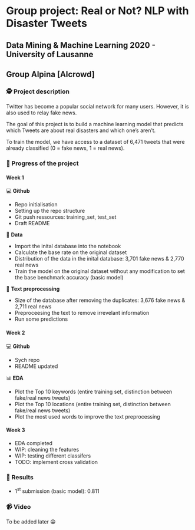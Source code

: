 # Group project: Real or Not? NLP with Disaster Tweets
## Data Mining & Machine Learning 2020 - University of Lausanne
## Group Alpina [AIcrowd]

### 🕵️ Project description

Twitter has become a popular social network for many users. However, it is also used to relay fake news.  

The goal of this project is to build a machine learning model that predicts which Tweets are about real disasters and which one’s aren’t.  

To train the model, we have access to a dataset of 6,471 tweets that were already classified (0 = fake news, 1 = real news).  

### 🚀 Progress of the project

#### Week 1

💻 **Github**

- Repo initialisation
- Setting up the repo structure
- Git push ressources: training_set, test_set
- Draft README

💾 **Data**

- Import the inital database into the notebook
- Calculate the base rate on the original dataset
- Distribution of the data in the inital database: 3,701 fake news & 2,770 real news
- Train the model on the original dataset without any modification to set the base benchmark accuracy (basic model)

🧹 **Text preprocessing**

- Size of the database after removing the duplicates: 3,676 fake news & 2,711 real news
- Preproceesing the text to remove irrevelant information
- Run some predictions

#### Week 2

💻 **Github**

- Sych repo 
- README updated

📊 **EDA**

- Plot the Top 10 keywords (entire training set, distinction between fake/real news tweets)
- Plot the Top 10 locations (entire training set, distinction between fake/real news tweets)
- Plot the most used words to improve the text preprocessing

#### Week 3

- EDA completed
- WIP: cleaning the features
- WIP: testing different classifers
- TODO: implement cross validation

### 🥇 Results

- 1<sup>st</sup> submission (basic model): 0.811

### 📹 Video

To be added later 😁
